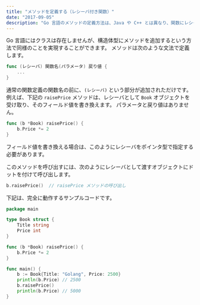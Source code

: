 ```yaml
---
title: "メソッドを定義する（レシーバ付き関数）"
date: "2017-09-05"
description: "Go 言語のメソッドの定義方法は、Java や C++ とは異なり、関数にレシーバを指定するという文法を使用します。"
---
```


Go 言語にはクラスは存在しませんが、構造体型にメソッドを追加するという方法で同様のことを実現することができます。
メソッドは次のような文法で定義します。

```go
func (レシーバ) 関数名(パラメータ) 戻り値 {
    ...
}
```

通常の関数定義の関数名の前に、`(レシーバ)` という部分が追加されただけです。
例えば、下記の `raisePrice` メソッドは、レシーバとして `Book` オブジェクトを受け取り、そのフィールド値を書き換えます。
パラメータと戻り値はありません。

```go
func (b *Book) raisePrice() {
	b.Price *= 2
}
```

フィールド値を書き換える場合は、このようにレシーバをポインタ型で指定する必要があります。

このメソッドを呼び出すには、次のようにレシーバとして渡すオブジェクトにドットを付けて呼び出します。

```go
b.raisePrice()  // raisePrice メソッドの呼び出し
```

下記は、完全に動作するサンプルコードです。

```go
package main

type Book struct {
	Title string
	Price int
}

func (b *Book) raisePrice() {
	b.Price *= 2
}

func main() {
	b := Book{Title: "Golang", Price: 2500}
	println(b.Price) // 2500
	b.raisePrice()
	println(b.Price) // 5000
}
```

